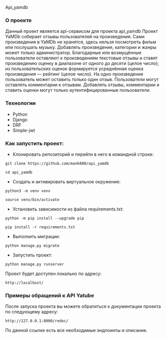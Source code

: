 Api_yamdb
### О проекте

Данный проект является api-сервисом для проекта api_yamdb
Проект YaMDb собирает отзывы пользователей на произведения. Сами произведения в YaMDb не хранятся, здесь нельзя посмотреть фильм или послушать музыку.
Добавлять произведения, категории и жанры может только администратор.
Благодарные или возмущённые пользователи оставляют к произведениям текстовые отзывы и ставят произведению оценку в диапазоне от одного до десяти (целое число); из пользовательских оценок формируется усреднённая оценка произведения — рейтинг (целое число). На одно произведение пользователь может оставить только один отзыв.
Пользователи могут оставлять комментарии к отзывам.
Добавлять отзывы, комментарии и ставить оценки могут только аутентифицированные пользователи.

### Технологии
- Python
- Django
- DRF
- Simple-jwt

### Как запустить проект:

- Клонировать репозиторий и перейти в него в командной строке:

```
git clone https://github.com/mank000/api_yamdb
```

```
cd api_yamdb
```

- Cоздать и активировать виртуальное окружение:

```
python3 -m venv venv
```

```
source venv/bin/activate
```

- Установить зависимости из файла requirements.txt:

```
python -m pip install --upgrade pip
```

```
pip install -r requirements.txt
```

- Выполнить миграции:

```
python manage.py migrate
```

- Запустить проект:

```
python manage.py runserver
```
Проект будет доступен локально по адресу:

```
http://localhost/
```

### Примеры обращений к API Yatube

После запуска проекта вы можете обратиться к документации проекта по следующему адресу:

```
http://127.0.0.1:8000/redoc/
```
По данной ссылке есть все необходимые эндпоинты и описание.



